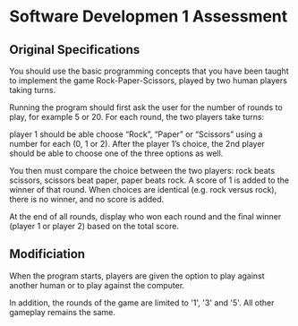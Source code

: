 # Software Developmen 1 Assessment

## Original Specifications

You should use the basic programming concepts that you have been taught to implement the game Rock-Paper-Scissors, played by two human players taking turns. 

Running the program should first ask the user for the number of rounds to play, for example 5 or 20. For each round, the two players take turns: 

player 1 should be able choose “Rock”, “Paper” or “Scissors” using a number for each (0, 1 or 2). After the player 1’s choice, the 2nd player should be able to choose one of the three options as well.

You then must compare the choice between the two players: rock beats scissors, scissors beat paper, paper beats rock. A score of 1 is added to the winner of that round. When choices are identical (e.g. rock versus rock), there is no winner, and no score is added.

At the end of all rounds, display who won each round and the final winner (player 1 or player 2) based on the total score.


## Modificiation

When the program starts, players are given the option to play against another human or to play against the computer.

In addition, the rounds of the game are limited to '1', '3' and '5'. All other gameplay remains the same.